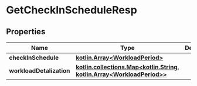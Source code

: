 # GetCheckInScheduleResp

## Properties
Name | Type | Description | Notes
------------ | ------------- | ------------- | -------------
**checkInSchedule** | [**kotlin.Array&lt;WorkloadPeriod&gt;**](WorkloadPeriod.md) |  |  [optional]
**workloadDetalization** | [**kotlin.collections.Map&lt;kotlin.String, kotlin.Array&lt;WorkloadPeriod&gt;&gt;**](.md) |  |  [optional]
